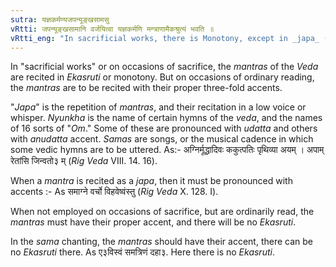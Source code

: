 ```yaml
---
sutra: यज्ञकर्मण्यजपन्यूङ्खसामसु
vRtti: जपन्यूङ्खसामानि वर्जयित्वा यज्ञकर्मणि मन्त्राणामैकश्रुत्यं भवति ॥
vRtti_eng: "In sacrificial works, there is Monotony, except in _japa_ (silent repetition of a formula), _Nyunkha_ vowels (sixteen sorts of _om_) and the _Sama_ _vedas_."
---
```

In "sacrificial works" or on occasions of sacrifice, the _mantras_ of the _Veda_ are recited in _Ekasruti_ or monotony. But on occasions of ordinary reading, the _mantras_ are to be recited with their proper three-fold accents.

"_Japa_" is the repetition of _mantras_, and their recitation in a low voice or whisper. _Nyunkha_ is the name of certain hymns of the _veda_, and the names of 16 sorts of "_Om_." Some of these are pronounced with _udatta_ and others with _anudatta_ accent. _Samas_ are songs, or the musical cadence in which some vedic hymns are to be uttered. As:- अग्निर्मूद्धादिवः ककुत्पतिः पृथिव्या अयम् । अपाम् रेतांसि जिन्वतो३ म् (_Rig_ _Veda_ VIII. 14. 16).

When a _mantra_ is recited as a _japa_, then it must be pronounced with accents :- As समाग्ने वर्चो विहवेष्वंस्तु (_Rig_ _Veda_ X. 128. I).

When not employed on occasions of sacrifice, but are ordinarily read, the _mantras_ must have their proper accent, and there will be no _Ekasruti_.

In the _sama_ chanting, the _mantras_ should have their accent, there can be no _Ekasruti_ there. As ए३विस्वं समत्रिणं दहा३. Here there is no _Ekasruti_.
